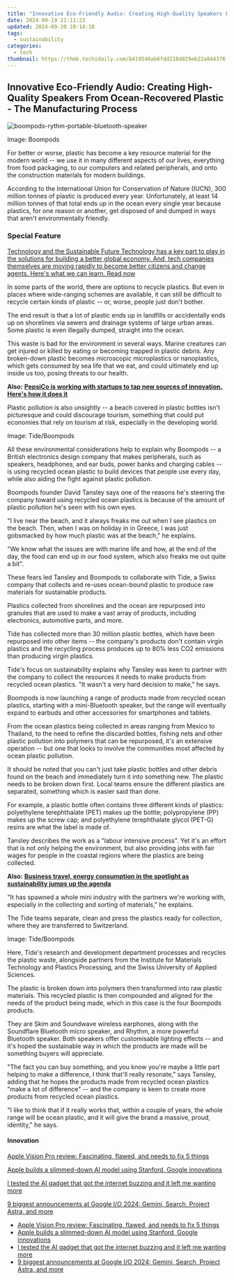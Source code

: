 ```yaml
---
title: "Innovative Eco-Friendly Audio: Creating High-Quality Speakers From Ocean-Recovered Plastic - The Manufacturing Process"
date: 2024-09-19 21:11:23
updated: 2024-09-20 10:14:18
tags:
  - sustainability
categories:
  - tech
thumbnail: https://thmb.techidaily.com/b419546ab6fdd218d829eb22a844376fcf0d2afcf21c79595fda949de5f6b103.jpg
---
```


## Innovative Eco-Friendly Audio: Creating High-Quality Speakers From Ocean-Recovered Plastic - The Manufacturing Process

![boompods-rythm-portable-bluetooth-speaker](https://www.zdnet.com/a/img/resize/5722bcf5998f8bfc7b9a2d1ff5629bf6b3857cf3/2023/01/31/0dd53f68-fc8d-4bcf-a4a8-790313cfc6ed/boompods-rythm-portable-bluetooth-speaker.jpg?auto=webp&width=1280)

Image: Boompods

For better or worse, plastic has become a key resource material for the modern world -- we use it in many different aspects of our lives, everything from food packaging, to our computers and related peripherals, and onto the construction materials for modern buildings. 

According to the International Union for Conservation of Nature (IUCN), 300 million tonnes of plastic is produced every year. Unfortunately, at least 14 million tonnes of that total ends up in the ocean every single year because plastics, for one reason or another, get disposed of and dumped in ways that aren't environmentally friendly. 

### Special Feature

[Technology and the Sustainable Future Technology has a key part to play in the solutions for building a better global economy. And, tech companies themselves are moving rapidly to become better citizens and change agents. Here's what we can learn.  Read now](https://www.zdnet.com/topic/technology-and-the-sustainable-future/)

In some parts of the world, there are options to recycle plastics. But even in places where wide-ranging schemes are available, it can still be difficult to recycle certain kinds of plastic -- or, worse, people just don't bother. 

The end result is that a lot of plastic ends up in landfills or accidentally ends up on shorelines via sewers and drainage systems of large urban areas. Some plastic is even illegally dumped, straight into the ocean. 

This waste is bad for the environment in several ways. Marine creatures can get injured or killed by eating or becoming trapped in plastic debris. Any broken-down plastic becomes microscopic microplastics or nanoplastics, which gets consumed by sea life that we eat, and could ultimately end up inside us too, posing threats to our health. 

**Also:** [**PepsiCo is working with startups to tap new sources of innovation. Here's how it does it**](https://www.zdnet.com/article/pepsico-is-working-with-startups-to-tap-new-sources-of-innovation-heres-how-it-does-it/)

Plastic pollution is also unsightly -- a beach covered in plastic bottles isn't picturesque and could discourage tourism, something that could put economies that rely on tourism at risk, especially in the developing world. 

Image: Tide/Boompods

All these environmental considerations help to explain why Boompods -- a British electronics design company that makes peripherals, such as speakers, headphones, and ear buds, power banks and charging cables -- is using recycled ocean plastic to build devices that people use every day, while also aiding the fight against plastic pollution. 

Boompods founder David Tansley says one of the reasons he's steering the company toward using recycled ocean plastics is because of the amount of plastic pollution he's seen with his own eyes. 

"I live near the beach, and it always freaks me out when I see plastics on the beach. Then, when I was on holiday in in Greece, I was just gobsmacked by how much plastic was at the beach," he explains. 

"We know what the issues are with marine life and how, at the end of the day, the food can end up in our food system, which also freaks me out quite a bit". 

These fears led Tansley and Boompods to collaborate with Tide, a Swiss company that collects and re-uses ocean-bound plastic to produce raw materials for sustainable products. 

Plastics collected from shorelines and the ocean are repurposed into granules that are used to make a vast array of products, including electronics, automotive parts, and more. 

Tide has collected more than 30 million plastic bottles, which have been repurposed into other items -- the company's products don't contain virgin plastics and the recycling process produces up to 80% less CO2 emissions than producing virgin plastics. 

Tide's focus on sustainability explains why Tansley was keen to partner with the company to collect the resources it needs to make products from recycled ocean plastics. "It wasn't a very hard decision to make," he says. 

Boompods is now launching a range of products made from recycled ocean plastics, starting with a mini-Bluetooth speaker, but the range will eventually expand to earbuds and other accessories for smartphones and tablets. 

From the ocean plastics being collected in areas ranging from Mexico to Thailand, to the need to refine the discarded bottles, fishing nets and other plastic pollution into polymers that can be repurposed, it's an extensive operation -- but one that looks to involve the communities most affected by ocean plastic pollution.

It should be noted that you can't just take plastic bottles and other debris found on the beach and immediately turn it into something new. The plastic needs to be broken down first. Local teams ensure the different plastics are separated, something which is easier said than done. 

For example, a plastic bottle often contains three different kinds of plastics: polyethylene terephthalate (PET) makes up the bottle; polypropylene (PP) makes up the screw cap; and polyethylene terephthalate glycol (PET-G) resins are what the label is made of.

Tansley describes the work as a "labour intensive process". Yet it's an effort that is not only helping the environment, but also providing jobs with fair wages for people in the coastal regions where the plastics are being collected.

**Also:** [**Business travel, energy consumption in the spotlight as sustainability jumps up the agenda**](https://www.zdnet.com/article/sustainability-initiatives-wont-just-save-the-planet-theyll-save-your-company-too/)

"It has spawned a whole mini industry with the partners we're working with, especially in the collecting and sorting of materials," he explains. 

The Tide teams separate, clean and press the plastics ready for collection, where they are transferred to Switzerland. 

Image: Tide/Boompods

Here, Tide's research and development department processes and recycles the plastic waste, alongside partners from the Institute for Materials Technology and Plastics Processing, and the Swiss University of Applied Sciences. 

The plastic is broken down into polymers then transformed into raw plastic materials. This recycled plastic is then compounded and aligned for the needs of the product being made, which in this case is the four Boompods products. 

They are Skim and Soundwave wireless earphones, along with the Soundflare Bluetooth micro speaker, and Rhythm, a more powerful Bluetooth speaker. Both speakers offer customisable lighting effects -- and it's hoped the sustainable way in which the products are made will be something buyers will appreciate. 

"The fact you can buy something, and you know you're maybe a little part helping to make a difference, I think that'll really resonate," says Tansley, adding that he hopes the products made from recycled ocean plastics "make a lot of difference" -- and the company is keen to create more products from recycled ocean plastics. 

"I like to think that if it really works that, within a couple of years, the whole range will be ocean plastic, and it will give the brand a massive, proud, identity," he says. 

#### Innovation

[Apple Vision Pro review: Fascinating, flawed, and needs to fix 5 things](https://www.zdnet.com/article/apple-vision-pro-review/ "Apple Vision Pro review: Fascinating, flawed, and needs to fix 5 things")

[Apple builds a slimmed-down AI model using Stanford, Google innovations](https://www.zdnet.com/article/apple-builds-a-slimmed-down-ai-model-using-stanford-google-innovations/ "Apple builds a slimmed-down AI model using Stanford, Google innovations")

[I tested the AI gadget that got the internet buzzing and it left me wanting more](https://www.zdnet.com/article/i-tested-the-ai-gadget-that-got-the-internet-buzzing-and-it-left-me-wanting-more/ "I tested the AI gadget that got the internet buzzing and it left me wanting more")

[9 biggest announcements at Google I/O 2024: Gemini, Search, Project Astra, and more](https://www.zdnet.com/article/is-openai-sweating-9-google-features-announced-for-gemini-search-android-and-more/ "9 biggest announcements at Google I/O 2024: Gemini, Search, Project Astra, and more")

* [Apple Vision Pro review: Fascinating, flawed, and needs to fix 5 things](https://www.zdnet.com/article/apple-vision-pro-review/ "Apple Vision Pro review: Fascinating, flawed, and needs to fix 5 things")
* [Apple builds a slimmed-down AI model using Stanford, Google innovations](https://www.zdnet.com/article/apple-builds-a-slimmed-down-ai-model-using-stanford-google-innovations/ "Apple builds a slimmed-down AI model using Stanford, Google innovations")
* [I tested the AI gadget that got the internet buzzing and it left me wanting more](https://www.zdnet.com/article/i-tested-the-ai-gadget-that-got-the-internet-buzzing-and-it-left-me-wanting-more/ "I tested the AI gadget that got the internet buzzing and it left me wanting more")
* [9 biggest announcements at Google I/O 2024: Gemini, Search, Project Astra, and more](https://www.zdnet.com/article/is-openai-sweating-9-google-features-announced-for-gemini-search-android-and-more/ "9 biggest announcements at Google I/O 2024: Gemini, Search, Project Astra, and more")

<ins class="adsbygoogle"
     style="display:block"
     data-ad-format="autorelaxed"
     data-ad-client="ca-pub-7571918770474297"
     data-ad-slot="1223367746"></ins>



<ins class="adsbygoogle"
     style="display:block"
     data-ad-client="ca-pub-7571918770474297"
     data-ad-slot="8358498916"
     data-ad-format="auto"
     data-full-width-responsive="true"></ins>
